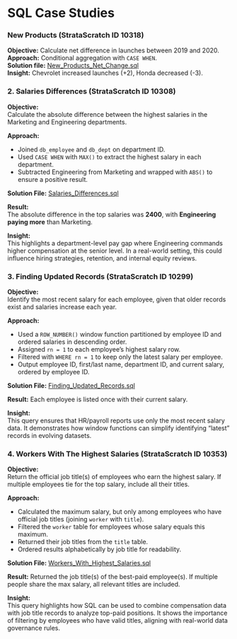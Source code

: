 # SQL Case Studies

### New Products (StrataScratch ID 10318)  
**Objective:** Calculate net difference in launches between 2019 and 2020.  
**Approach:** Conditional aggregation with `CASE WHEN`.  
**Solution file:** [New_Products_Net_Change.sql](./New_Products_Net_Change.sql)  
**Insight:** Chevrolet increased launches (+2), Honda decreased (-3).  


### 2. Salaries Differences (StrataScratch ID 10308)
**Objective:**  
Calculate the absolute difference between the highest salaries in the Marketing and Engineering departments.  

**Approach:**  
- Joined `db_employee` and `db_dept` on department ID.  
- Used `CASE WHEN` with `MAX()` to extract the highest salary in each department.  
- Subtracted Engineering from Marketing and wrapped with `ABS()` to ensure a positive result.  

**Solution File:** [Salaries_Differences.sql](./Salaries_Differences.sql)  

**Result:**  
The absolute difference in the top salaries was **2400**, with **Engineering paying more** than Marketing.  

**Insight:**  
This highlights a department-level pay gap where Engineering commands higher compensation at the senior level. In a real-world setting, this could influence hiring strategies, retention, and internal equity reviews.


### 3. Finding Updated Records (StrataScratch ID 10299)
**Objective:**  
Identify the most recent salary for each employee, given that older records exist and salaries increase each year.  

**Approach:**  
- Used a `ROW_NUMBER()` window function partitioned by employee ID and ordered salaries in descending order.  
- Assigned `rn = 1` to each employee’s highest salary row.  
- Filtered with `WHERE rn = 1` to keep only the latest salary per employee.  
- Output employee ID, first/last name, department ID, and current salary, ordered by employee ID.  

**Solution File:** [Finding_Updated_Records.sql](./Finding_Updated_Records.sql)  

**Result:** Each employee is listed once with their current salary.  

**Insight:**  
This query ensures that HR/payroll reports use only the most recent salary data. It demonstrates how window functions can simplify identifying “latest” records in evolving datasets.  


### 4. Workers With The Highest Salaries (StrataScratch ID 10353)
**Objective:**  
Return the official job title(s) of employees who earn the highest salary. If multiple employees tie for the top salary, include all their titles.  

**Approach:**  
- Calculated the maximum salary, but only among employees who have official job titles (joining `worker` with `title`).  
- Filtered the `worker` table for employees whose salary equals this maximum.  
- Returned their job titles from the `title` table.  
- Ordered results alphabetically by job title for readability.  

**Solution File:** [Workers_With_Highest_Salaries.sql](./Workers_With_Highest_Salaries.sql)  

**Result:** Returned the job title(s) of the best-paid employee(s). If multiple people share the max salary, all relevant titles are included.  

**Insight:**  
This query highlights how SQL can be used to combine compensation data with job title records to analyze top-paid positions. It shows the importance of filtering by employees who have valid titles, aligning with real-world data governance rules.  


